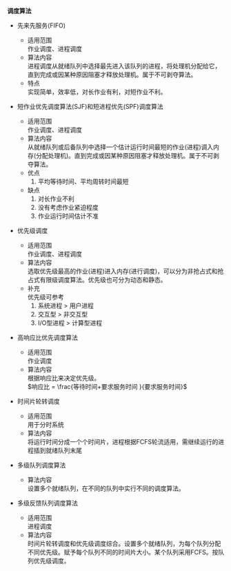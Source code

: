 **调度算法**  
- 先来先服务(FIFO)  
    - 适用范围  
    作业调度、进程调度  
    - 算法内容   
    进程调度从就绪队列中选择最先进入该队列的进程，将处理机分配给它，直到完成或因某种原因阻塞才释放处理机。属于不可剥夺算法。  
    - 特点  
    实现简单，效率低，对长作业有利，对短作业不利。    

- 短作业优先调度算法(SJF)和短进程优先(SPF)调度算法  
    - 适用范围  
    作业调度、进程调度 
    - 算法内容  
    从就绪队列或后备队列中选择一个估计运行时间最短的作业(进程)调入内存(分配处理机)。直到完成或因某种原因阻塞才释放处理机。属于不可剥夺算法。    
    - 优点  
        1. 平均等待时间、平均周转时间最短
    - 缺点  
        1. 对长作业不利
        2. 没有考虑作业紧迫程度
        3. 作业运行时间估计不准
- 优先级调度  
    - 适用范围  
    作业调度、进程调度  
    - 算法内容  
    选取优先级最高的作业(进程)进入内存(进行调度)，可以分为非抢占式和抢占式有限级调度算法。优先级也可分为动态和静态。   
    - 补充  
    优先级可参考  
        1. 系统进程 > 用户进程
        2. 交互型 > 非交互型
        3. I/O型进程 > 计算型进程
- 高响应比优先调度算法  
    - 适用范围  
    作业调度  
    - 算法内容  
    根据响应比来决定优先级。  
    $响应比 = \frac{等待时间+要求服务时间  }{要求服务时间}$

- 时间片轮转调度  
    - 适用范围  
    用于分时系统  
    - 算法内容  
    将运行时间分成一个个时间片，进程根据FCFS轮流适用，需继续运行的进程插到就绪队列末尾  

- 多级队列调度算法  
    - 算法内容  
    设置多个就绪队列，在不同的队列中实行不同的调度算法。  

- 多级反馈队列调度算法  
    - 适用范围  
    进程调度  
    - 算法内容  
    时间片轮转调度和优先级调度综合。设置多个就绪队列，为每个队列分配不同优先级。赋予每个队列不同的时间片大小。某个队列采用FCFS。按队列优先级调度。